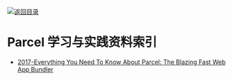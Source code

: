 [![返回目录](https://parg.co/UGo)](https://parg.co/b4z)

# Parcel 学习与实践资料索引

* [2017-Everything You Need To Know About Parcel: The Blazing Fast Web App Bundler](https://parg.co/U4D)
